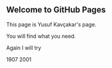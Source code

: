## Welcome to GitHub Pages

This page is Yusuf Kavçakar's page.

You will find what you need.

Again I will try

1907
2001
